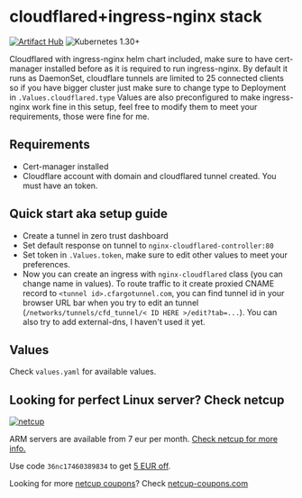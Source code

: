 # cloudflared+ingress-nginx stack

[![Artifact Hub](https://img.shields.io/endpoint?url=https://artifacthub.io/badge/repository/artur9010)](https://artifacthub.io/packages/search?repo=artur9010)
![Kubernetes 1.30+](https://img.shields.io/badge/Kubernetes-1.30%2B-blue)

Cloudflared with ingress-nginx helm chart included, make sure to have cert-manager installed before as it is required to run ingress-nginx.
By default it runs as DaemonSet, cloudflare tunnels are limited to 25 connected clients so if you have bigger cluster just make sure to change type to Deployment in `.Values.cloudflared.type`
Values are also preconfigured to make ingress-nginx work fine in this setup, feel free to modify them to meet your requirements, those were fine for me.

## Requirements

- Cert-manager installed
- Cloudflare account with domain and cloudflared tunnel created. You must have an token.

## Quick start aka setup guide

- Create a tunnel in zero trust dashboard
- Set default response on tunnel to `nginx-cloudflared-controller:80`
- Set token in `.Values.token`, make sure to edit other values to meet your preferences.
- Now you can create an ingress with `nginx-cloudflared` class (you can change name in values). To route traffic to it create proxied CNAME record to `<tunnel id>.cfargotunnel.com`, you can find tunnel id in your browser URL bar when you try to edit an tunnel (`/networks/tunnels/cfd_tunnel/< ID HERE >/edit?tab=...`). You can also try to add external-dns, I haven't used it yet.

## Values

Check `values.yaml` for available values.

## Looking for perfect Linux server? Check netcup

[![netcup](https://i.imgur.com/2Sjxas5.png)](https://brzu.ch/cloudflared-netcup)

ARM servers are available from 7 eur per month. [Check netcup for more info.](https://brzu.ch/cloudflared-netcup)

Use code `36nc17460389834` to get [5 EUR off](https://brzu.ch/cloudflared-netcup).

Looking for more [netcup coupons](https://netcup-coupons.com)? Check [netcup-coupons.com](https://netcup-coupons.com)
